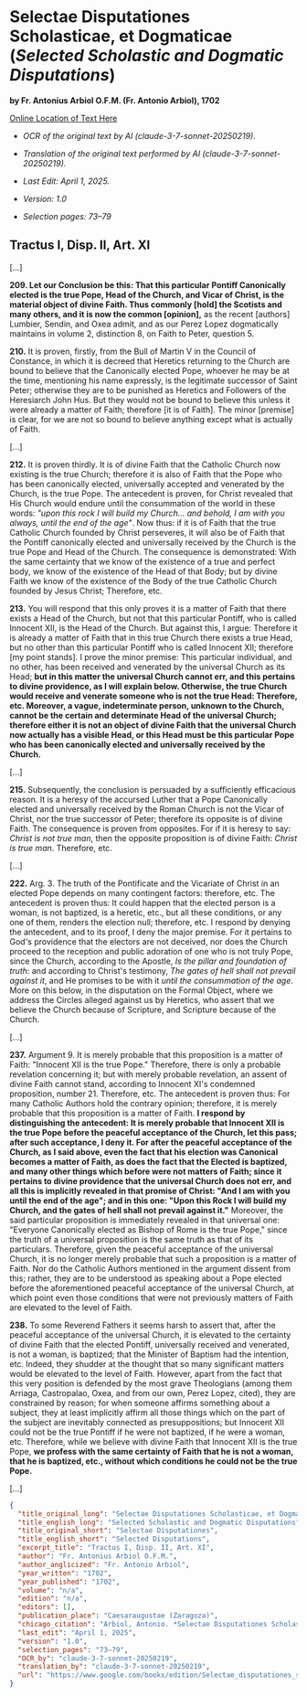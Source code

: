 # Selectae Disputationes Scholasticae, et Dogmaticae (*Selected Scholastic and Dogmatic Disputations*)

**by Fr. Antonius Arbiol O.F.M. (Fr. Antonio Arbiol), 1702**

[Online Location of Text Here](https://www.google.com/books/edition/Selectae_disputationes_scholasticae_et_d/FZF1hFO76n8C?hl=en&gbpv=1&pg=PA73&printsec=frontcover)

- *OCR of the original text by AI (claude-3-7-sonnet-20250219).*

- *Translation of the original text performed by AI (claude-3-7-sonnet-20250219).*

- *Last Edit: April 1, 2025.*

- *Version: 1.0*

- *Selection pages: 73–79*

## Tractus I, Disp. II, Art. XI

[...]

**209. Let our Conclusion be this: That this particular Pontiff Canonically elected is the true Pope, Head of the Church, and Vicar of Christ, is the material object of divine Faith. Thus commonly [hold] the Scotists and many others, and it is now the common [opinion],** as the recent [authors] Lumbier, Sendin, and Oxea admit, and as our Perez Lopez dogmatically maintains in volume 2, distinction 8, on Faith to Peter, question 5.

**210.** It is proven, firstly, from the Bull of Martin V in the Council of Constance, in which it is decreed that Heretics returning to the Church are bound to believe that the Canonically elected Pope, whoever he may be at the time, mentioning his name expressly, is the legitimate successor of Saint Peter; otherwise they are to be punished as Heretics and Followers of the Heresiarch John Hus. But they would not be bound to believe this unless it were already a matter of Faith; therefore [it is of Faith]. The minor [premise] is clear, for we are not so bound to believe anything except what is actually of Faith.

[...]

**212.** It is proven thirdly. It is of divine Faith that the Catholic Church now existing is the true Church; therefore it is also of Faith that the Pope who has been canonically elected, universally accepted and venerated by the Church, is the true Pope. The antecedent is proven, for Christ revealed that His Church would endure until the consummation of the world in these words: *"upon this rock I will build my Church... and behold, I am with you always, until the end of the age"*. Now thus: if it is of Faith that the true Catholic Church founded by Christ perseveres, it will also be of Faith that the Pontiff canonically elected and universally received by the Church is the true Pope and Head of the Church. The consequence is demonstrated: With the same certainty that we know of the existence of a true and perfect body, we know of the existence of the Head of that Body; but by divine Faith we know of the existence of the Body of the true Catholic Church founded by Jesus Christ; Therefore, etc.

**213.** You will respond that this only proves it is a matter of Faith that there exists a Head of the Church, but not that this particular Pontiff, who is called Innocent XII, is the Head of the Church. But against this, I argue: Therefore it is already a matter of Faith that in this true Church there exists a true Head, but no other than this particular Pontiff who is called Innocent XII; therefore [my point stands]. I prove the minor premise: This particular individual, and no other, has been received and venerated by the universal Church as its Head; **but in this matter the universal Church cannot err, and this pertains to divine providence, as I will explain below. Otherwise, the true Church would receive and venerate someone who is not the true Head: Therefore, etc. Moreover, a vague, indeterminate person, unknown to the Church, cannot be the certain and determinate Head of the universal Church; therefore either it is not an object of divine Faith that the universal Church now actually has a visible Head, or this Head must be this particular Pope who has been canonically elected and universally received by the Church.**

[...]

**215.** Subsequently, the conclusion is persuaded by a sufficiently efficacious reason. It is a heresy of the accursed Luther that a Pope Canonically elected and universally received by the Roman Church is not the Vicar of Christ, nor the true successor of Peter; therefore its opposite is of divine Faith. The consequence is proven from opposites. For if it is heresy to say: *Christ is not true man*, then the opposite proposition is of divine Faith: *Christ is true man*. Therefore, etc.

[...]

**222.** Arg. 3. The truth of the Pontificate and the Vicariate of Christ in an elected Pope depends on many contingent factors: therefore, etc. The antecedent is proven thus: It could happen that the elected person is a woman, is not baptized, is a heretic, etc., but all these conditions, or any one of them, renders the election null; therefore, etc. I respond by denying the antecedent, and to its proof, I deny the major premise. For it pertains to God's providence that the electors are not deceived, nor does the Church proceed to the reception and public adoration of one who is not truly Pope, since the Church, according to the Apostle, *Is the pillar and foundation of truth*: and according to Christ's testimony, *The gates of hell shall not prevail against it*, and He promises to be with it *until the consummation of the age*. More on this below, in the disputation on the Formal Object, where we address the Circles alleged against us by Heretics, who assert that we believe the Church because of Scripture, and Scripture because of the Church.

[...]

**237.** Argument 9. It is merely probable that this proposition is a matter of Faith: "Innocent XII is the true Pope." Therefore, there is only a probable revelation concerning it; but with merely probable revelation, an assent of divine Faith cannot stand, according to Innocent XI's condemned proposition, number 21. Therefore, etc. The antecedent is proven thus: For many Catholic Authors hold the contrary opinion; therefore, it is merely probable that this proposition is a matter of Faith. **I respond by distinguishing the antecedent: It is merely probable that Innocent XII is the true Pope before the peaceful acceptance of the Church, let this pass; after such acceptance, I deny it. For after the peaceful acceptance of the Church, as I said above, even the fact that his election was Canonical becomes a matter of Faith, as does the fact that the Elected is baptized, and many other things which before were not matters of Faith; since it pertains to divine providence that the universal Church does not err, and all this is implicitly revealed in that promise of Christ: "And I am with you until the end of the age"; and in this one: "Upon this Rock I will build my Church, and the gates of hell shall not prevail against it."** Moreover, the said particular proposition is immediately revealed in that universal one: "Everyone Canonically elected as Bishop of Rome is the true Pope," since the truth of a universal proposition is the same truth as that of its particulars. Therefore, given the peaceful acceptance of the universal Church, it is no longer merely probable that such a proposition is a matter of Faith. Nor do the Catholic Authors mentioned in the argument dissent from this; rather, they are to be understood as speaking about a Pope elected before the aforementioned peaceful acceptance of the universal Church, at which point even those conditions that were not previously matters of Faith are elevated to the level of Faith.

**238.** To some Reverend Fathers it seems harsh to assert that, after the peaceful acceptance of the universal Church, it is elevated to the certainty of divine Faith that the elected Pontiff, universally received and venerated, is not a woman, is baptized; that the Minister of Baptism had the intention, etc. Indeed, they shudder at the thought that so many significant matters would be elevated to the level of Faith. However, apart from the fact that this very position is defended by the most grave Theologians (among them Arriaga, Castropalao, Oxea, and from our own, Perez Lopez, cited), they are constrained by reason; for when someone affirms something about a subject, they at least implicitly affirm all those things which on the part of the subject are inevitably connected as presuppositions; but Innocent XII could not be the true Pontiff if he were not baptized, if he were a woman, etc. Therefore, while we believe with divine Faith that Innocent XII is the true Pope, **we profess with the same certainty of Faith that he is not a woman, that he is baptized, etc., without which conditions he could not be the true Pope.**

[...]

```json
{
  "title_original_long": "Selectae Disputationes Scholasticae, et Dogmaticae",
  "title_english_long": "Selected Scholastic and Dogmatic Disputations",
  "title_original_short": "Selectae Disputationes",
  "title_english_short": "Selected Disputations",
  "excerpt_title": "Tractus I, Disp. II, Art. XI",
  "author": "Fr. Antonius Arbiol O.F.M.",
  "author_anglicized": "Fr. Antonio Arbiol",
  "year_written": "1702",
  "year_published": "1702",
  "volume": "n/a",
  "edition": "n/a",
  "editors": [],
  "publication_place": "Caesaraugustae (Zaragoza)",
  "chicago_citation": "Arbiol, Antonio. *Selectae Disputationes Scholasticae, et Dogmaticae*. Caesaraugustae: Emmanuel Román, 1702.",
  "last_edit": "April 1, 2025",
  "version": "1.0",
  "selection_pages": "73–79",
  "OCR_by": "claude-3-7-sonnet-20250219",
  "translation_by": "claude-3-7-sonnet-20250219",
  "url": "https://www.google.com/books/edition/Selectae_disputationes_scholasticae_et_d/FZF1hFO76n8C?hl=en&gbpv=1&pg=PA73&printsec=frontcover"
}
```
